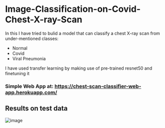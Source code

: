# Image-Classification-on-Covid-Chest-X-ray-Scan
In this I have tried to bulid a model that can classify a chest X-ray scan from under-mentioned classes:
- Normal
- Covid
- Viral Pneumonia

I have used transfer learning by making use of pre-trained resnet50 and finetuning it

### Simple Web App at: https://chest-scan-classifier-web-app.herokuapp.com/



## Results on test data
![image](https://github.com/amancrackpot/ImageClassification_Covid_X_Ray_Scans/blob/main/Results/stats.png)
